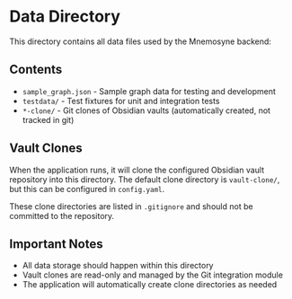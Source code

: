 # Data Directory

This directory contains all data files used by the Mnemosyne backend:

## Contents

- `sample_graph.json` - Sample graph data for testing and development
- `testdata/` - Test fixtures for unit and integration tests
- `*-clone/` - Git clones of Obsidian vaults (automatically created, not tracked in git)

## Vault Clones

When the application runs, it will clone the configured Obsidian vault repository into this directory. The default clone directory is `vault-clone/`, but this can be configured in `config.yaml`.

These clone directories are listed in `.gitignore` and should not be committed to the repository.

## Important Notes

- All data storage should happen within this directory
- Vault clones are read-only and managed by the Git integration module
- The application will automatically create clone directories as needed
